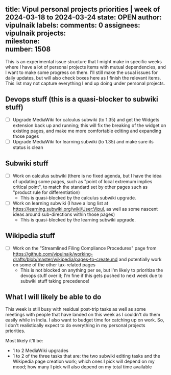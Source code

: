 title:	Vipul personal projects priorities | week of 2024-03-18 to 2024-03-24
state:	OPEN
author:	vipulnaik
labels:	
comments:	0
assignees:	vipulnaik
projects:	
milestone:	
number:	1508
--
This is an experimental issue structure that I might make in specific weeks where I have a lot of personal projects items with mutual dependencies, and I want to make some progress on them. I'll still make the usual issues for daily updates, but will also check boxes here as I finish the relevant items. This list may not capture everything I end up doing under personal projects.

## Devops stuff (this is a quasi-blocker to subwiki stuff)

- [ ] Upgrade MediaWiki for calculus subwiki (to 1.35) and get the Widgets extension back up and running; this will fix the breaking of the widget on existing pages, and make me more comfortable editing and expanding those pages
- [ ] Upgrade MediaWiki for learning subwiki (to 1.35) and make sure its status is clean

## Subwiki stuff

- [ ] Work on calculus subwiki (there is no fixed agenda, but I have the idea of updating some pages, such as "point of local extremum implies critical point", to match the standard set by other pages such as "product rule for differentiation)
  - This is quasi-blocked by the calculus subwiki upgrade.
- [ ] Work on learning subwiki (I have a long list at https://learning.subwiki.org/wiki/User:Vipul, as well as some nascent ideas around sub-directions within those pages)
  - This is quasi-blocked by the learning subwiki upgrade.

## Wikipedia stuff

- [ ] Work on the "Streamlined Filing Compliance Procedures" page from https://github.com/vipulnaik/working-drafts/blob/master/wikipedia/pages-to-create.md and potentially work on some of the other tax-related pages
  - This is not blocked on anything per se, but I'm likely to prioritize the devops stuff over it; I'm fine if this gets pushed to next week due to subwiki stuff taking precedence!

## What I will likely be able to do

This week is still busy with residual post-trip tasks as well as some meetings with people that have landed on this week as I couldn't do them easily while in India. I also want to budget time for catching up on work. So, I don't realistically expect to do everything in my personal projects priorities.

Most likely it'll be:

* 1 to 2 MediaWiki upgrades
* 1 to 2 of the three tasks that are: the two subwiki editing tasks and the Wikipedia page creation work; which ones I pick will depend on my mood; how many I pick will also depend on my total time available


